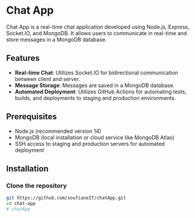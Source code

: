 # Chat App

Chat App is a real-time chat application developed using Node.js, Express, Socket.IO, and MongoDB. It allows users to communicate in real-time and store messages in a MongoDB database.

## Features

- **Real-time Chat**: Utilizes Socket.IO for bidirectional communication between client and server.
- **Message Storage**: Messages are saved in a MongoDB database.
- **Automated Deployment**: Utilizes GitHub Actions for automating tests, builds, and deployments to staging and production environments.

## Prerequisites

- Node.js (recommended version 14)
- MongoDB (local installation or cloud service like MongoDB Atlas)
- SSH access to staging and production servers for automated deployment

## Installation

### Clone the repository

```bash
git https://github.com/soufianeIT/chatApp.git
cd chat-app
#   c h a t A p p  
 